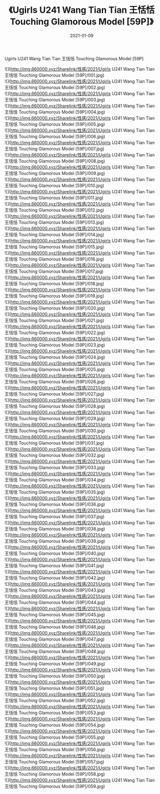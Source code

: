 ﻿---
layout: post
title:  《Ugirls U241 Wang Tian Tian 王恬恬 Touching Glamorous Model [59P]》
date:   2021-01-09
img: http://img.660000.xyz/Sharelink/性感/2021/Ugirls U241 Wang Tian Tian 王恬恬 Touching Glamorous Model [59P]/000.jpg
categories: [美女, 清纯, 唯美]
---

Ugirls U241 Wang Tian Tian 王恬恬 Touching Glamorous Model [59P]

  ![](http://img.660000.xyz/Sharelink/性感/2021/Ugirls U241 Wang Tian Tian 王恬恬 Touching Glamorous Model [59P]/001.jpg) <br> ![](http://img.660000.xyz/Sharelink/性感/2021/Ugirls U241 Wang Tian Tian 王恬恬 Touching Glamorous Model [59P]/002.jpg) <br> ![](http://img.660000.xyz/Sharelink/性感/2021/Ugirls U241 Wang Tian Tian 王恬恬 Touching Glamorous Model [59P]/003.jpg) <br> ![](http://img.660000.xyz/Sharelink/性感/2021/Ugirls U241 Wang Tian Tian 王恬恬 Touching Glamorous Model [59P]/004.jpg) <br> ![](http://img.660000.xyz/Sharelink/性感/2021/Ugirls U241 Wang Tian Tian 王恬恬 Touching Glamorous Model [59P]/005.jpg) <br> ![](http://img.660000.xyz/Sharelink/性感/2021/Ugirls U241 Wang Tian Tian 王恬恬 Touching Glamorous Model [59P]/006.jpg) <br> ![](http://img.660000.xyz/Sharelink/性感/2021/Ugirls U241 Wang Tian Tian 王恬恬 Touching Glamorous Model [59P]/007.jpg) <br> ![](http://img.660000.xyz/Sharelink/性感/2021/Ugirls U241 Wang Tian Tian 王恬恬 Touching Glamorous Model [59P]/008.jpg) <br> ![](http://img.660000.xyz/Sharelink/性感/2021/Ugirls U241 Wang Tian Tian 王恬恬 Touching Glamorous Model [59P]/009.jpg) <br> ![](http://img.660000.xyz/Sharelink/性感/2021/Ugirls U241 Wang Tian Tian 王恬恬 Touching Glamorous Model [59P]/010.jpg) <br> ![](http://img.660000.xyz/Sharelink/性感/2021/Ugirls U241 Wang Tian Tian 王恬恬 Touching Glamorous Model [59P]/011.jpg) <br> ![](http://img.660000.xyz/Sharelink/性感/2021/Ugirls U241 Wang Tian Tian 王恬恬 Touching Glamorous Model [59P]/012.jpg) <br> ![](http://img.660000.xyz/Sharelink/性感/2021/Ugirls U241 Wang Tian Tian 王恬恬 Touching Glamorous Model [59P]/013.jpg) <br> ![](http://img.660000.xyz/Sharelink/性感/2021/Ugirls U241 Wang Tian Tian 王恬恬 Touching Glamorous Model [59P]/014.jpg) <br> ![](http://img.660000.xyz/Sharelink/性感/2021/Ugirls U241 Wang Tian Tian 王恬恬 Touching Glamorous Model [59P]/015.jpg) <br> ![](http://img.660000.xyz/Sharelink/性感/2021/Ugirls U241 Wang Tian Tian 王恬恬 Touching Glamorous Model [59P]/016.jpg) <br> ![](http://img.660000.xyz/Sharelink/性感/2021/Ugirls U241 Wang Tian Tian 王恬恬 Touching Glamorous Model [59P]/017.jpg) <br> ![](http://img.660000.xyz/Sharelink/性感/2021/Ugirls U241 Wang Tian Tian 王恬恬 Touching Glamorous Model [59P]/018.jpg) <br> ![](http://img.660000.xyz/Sharelink/性感/2021/Ugirls U241 Wang Tian Tian 王恬恬 Touching Glamorous Model [59P]/019.jpg) <br> ![](http://img.660000.xyz/Sharelink/性感/2021/Ugirls U241 Wang Tian Tian 王恬恬 Touching Glamorous Model [59P]/020.jpg) <br> ![](http://img.660000.xyz/Sharelink/性感/2021/Ugirls U241 Wang Tian Tian 王恬恬 Touching Glamorous Model [59P]/021.jpg) <br> ![](http://img.660000.xyz/Sharelink/性感/2021/Ugirls U241 Wang Tian Tian 王恬恬 Touching Glamorous Model [59P]/022.jpg) <br> ![](http://img.660000.xyz/Sharelink/性感/2021/Ugirls U241 Wang Tian Tian 王恬恬 Touching Glamorous Model [59P]/023.jpg) <br> ![](http://img.660000.xyz/Sharelink/性感/2021/Ugirls U241 Wang Tian Tian 王恬恬 Touching Glamorous Model [59P]/024.jpg) <br> ![](http://img.660000.xyz/Sharelink/性感/2021/Ugirls U241 Wang Tian Tian 王恬恬 Touching Glamorous Model [59P]/025.jpg) <br> ![](http://img.660000.xyz/Sharelink/性感/2021/Ugirls U241 Wang Tian Tian 王恬恬 Touching Glamorous Model [59P]/026.jpg) <br> ![](http://img.660000.xyz/Sharelink/性感/2021/Ugirls U241 Wang Tian Tian 王恬恬 Touching Glamorous Model [59P]/027.jpg) <br> ![](http://img.660000.xyz/Sharelink/性感/2021/Ugirls U241 Wang Tian Tian 王恬恬 Touching Glamorous Model [59P]/028.jpg) <br> ![](http://img.660000.xyz/Sharelink/性感/2021/Ugirls U241 Wang Tian Tian 王恬恬 Touching Glamorous Model [59P]/029.jpg) <br> ![](http://img.660000.xyz/Sharelink/性感/2021/Ugirls U241 Wang Tian Tian 王恬恬 Touching Glamorous Model [59P]/030.jpg) <br> ![](http://img.660000.xyz/Sharelink/性感/2021/Ugirls U241 Wang Tian Tian 王恬恬 Touching Glamorous Model [59P]/031.jpg) <br> ![](http://img.660000.xyz/Sharelink/性感/2021/Ugirls U241 Wang Tian Tian 王恬恬 Touching Glamorous Model [59P]/032.jpg) <br> ![](http://img.660000.xyz/Sharelink/性感/2021/Ugirls U241 Wang Tian Tian 王恬恬 Touching Glamorous Model [59P]/033.jpg) <br> ![](http://img.660000.xyz/Sharelink/性感/2021/Ugirls U241 Wang Tian Tian 王恬恬 Touching Glamorous Model [59P]/034.jpg) <br> ![](http://img.660000.xyz/Sharelink/性感/2021/Ugirls U241 Wang Tian Tian 王恬恬 Touching Glamorous Model [59P]/035.jpg) <br> ![](http://img.660000.xyz/Sharelink/性感/2021/Ugirls U241 Wang Tian Tian 王恬恬 Touching Glamorous Model [59P]/036.jpg) <br> ![](http://img.660000.xyz/Sharelink/性感/2021/Ugirls U241 Wang Tian Tian 王恬恬 Touching Glamorous Model [59P]/037.jpg) <br> ![](http://img.660000.xyz/Sharelink/性感/2021/Ugirls U241 Wang Tian Tian 王恬恬 Touching Glamorous Model [59P]/038.jpg) <br> ![](http://img.660000.xyz/Sharelink/性感/2021/Ugirls U241 Wang Tian Tian 王恬恬 Touching Glamorous Model [59P]/039.jpg) <br> ![](http://img.660000.xyz/Sharelink/性感/2021/Ugirls U241 Wang Tian Tian 王恬恬 Touching Glamorous Model [59P]/040.jpg) <br> ![](http://img.660000.xyz/Sharelink/性感/2021/Ugirls U241 Wang Tian Tian 王恬恬 Touching Glamorous Model [59P]/041.jpg) <br> ![](http://img.660000.xyz/Sharelink/性感/2021/Ugirls U241 Wang Tian Tian 王恬恬 Touching Glamorous Model [59P]/042.jpg) <br> ![](http://img.660000.xyz/Sharelink/性感/2021/Ugirls U241 Wang Tian Tian 王恬恬 Touching Glamorous Model [59P]/043.jpg) <br> ![](http://img.660000.xyz/Sharelink/性感/2021/Ugirls U241 Wang Tian Tian 王恬恬 Touching Glamorous Model [59P]/044.jpg) <br> ![](http://img.660000.xyz/Sharelink/性感/2021/Ugirls U241 Wang Tian Tian 王恬恬 Touching Glamorous Model [59P]/045.jpg) <br> ![](http://img.660000.xyz/Sharelink/性感/2021/Ugirls U241 Wang Tian Tian 王恬恬 Touching Glamorous Model [59P]/046.jpg) <br> ![](http://img.660000.xyz/Sharelink/性感/2021/Ugirls U241 Wang Tian Tian 王恬恬 Touching Glamorous Model [59P]/047.jpg) <br> ![](http://img.660000.xyz/Sharelink/性感/2021/Ugirls U241 Wang Tian Tian 王恬恬 Touching Glamorous Model [59P]/048.jpg) <br> ![](http://img.660000.xyz/Sharelink/性感/2021/Ugirls U241 Wang Tian Tian 王恬恬 Touching Glamorous Model [59P]/049.jpg) <br> ![](http://img.660000.xyz/Sharelink/性感/2021/Ugirls U241 Wang Tian Tian 王恬恬 Touching Glamorous Model [59P]/050.jpg) <br> ![](http://img.660000.xyz/Sharelink/性感/2021/Ugirls U241 Wang Tian Tian 王恬恬 Touching Glamorous Model [59P]/051.jpg) <br> ![](http://img.660000.xyz/Sharelink/性感/2021/Ugirls U241 Wang Tian Tian 王恬恬 Touching Glamorous Model [59P]/052.jpg) <br> ![](http://img.660000.xyz/Sharelink/性感/2021/Ugirls U241 Wang Tian Tian 王恬恬 Touching Glamorous Model [59P]/053.jpg) <br> ![](http://img.660000.xyz/Sharelink/性感/2021/Ugirls U241 Wang Tian Tian 王恬恬 Touching Glamorous Model [59P]/054.jpg) <br> ![](http://img.660000.xyz/Sharelink/性感/2021/Ugirls U241 Wang Tian Tian 王恬恬 Touching Glamorous Model [59P]/055.jpg) <br> ![](http://img.660000.xyz/Sharelink/性感/2021/Ugirls U241 Wang Tian Tian 王恬恬 Touching Glamorous Model [59P]/056.jpg) <br> ![](http://img.660000.xyz/Sharelink/性感/2021/Ugirls U241 Wang Tian Tian 王恬恬 Touching Glamorous Model [59P]/057.jpg) <br> ![](http://img.660000.xyz/Sharelink/性感/2021/Ugirls U241 Wang Tian Tian 王恬恬 Touching Glamorous Model [59P]/058.jpg) <br> ![](http://img.660000.xyz/Sharelink/性感/2021/Ugirls U241 Wang Tian Tian 王恬恬 Touching Glamorous Model [59P]/059.jpg) <br>